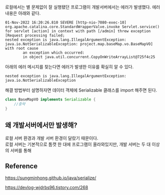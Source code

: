#

로컬에서는 별 문제없이 잘 실행됐던 프로그램이 개발서버에서는 에러가 발생했다. 에러 내용은 아래와 같다.

```
01-Nov-2022 16:20:26.810 SEVERE [http-nio-7080-exec-10] org.apache.catalina.core.StandardWrapperValve.invoke Servlet.service() 
for servlet [action] in context with path [/admin] threw exception [Request processing failed; 
nested exception is java.lang.IllegalArgumentException: java.io.NotSerializableException: project.map.baseMap.vo.BaseMapVO] with root cause
        an exception which occurred:
        in object java.util.concurrent.CopyOnWriteArrayList@725f4c25
```

아래의 에러 메시지를 찾는다면 에러가 발생한 이유를 확실히 알 수 있다.

```
nested exception is java.lang.IllegalArgumentException: java.io.NotSerializableException
```

해결 방법부터 설명하자면 데이터 객체에 Serializable 클래스를 import 해주면 된다.

```java
class BaseMapVO implements Serializable {
    //중략
}
```

## 왜 개발서버에서만 발생해?

로컬 서버 환경과 개발 서버 환경이 달랐기 때문이다.   
로컬 서버는 기본적으로 톰캣 한 대에 프로그램이 올라와있지만, 개발 서버는 두 대 이상의 서버를 통해 


## Reference

https://sungminhong.github.io/java/serialize/

https://devlog-wjdrbs96.tistory.com/268
